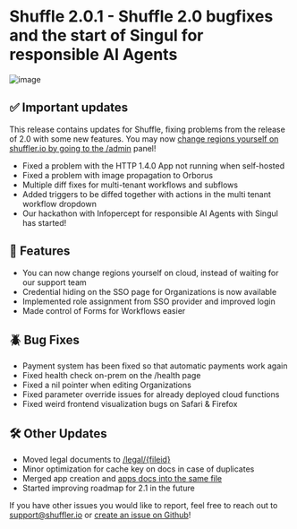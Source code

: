 # Shuffle 2.0.1 - Shuffle 2.0 bugfixes and the start of Singul for responsible AI Agents

![image](https://github.com/user-attachments/assets/67f67c0f-f76f-4556-8e3c-b9b22fe6adcd)

## ✅ Important updates
This release contains updates for Shuffle, fixing problems from the release of 2.0 with some new features. You may now [change regions yourself on shuffler.io by going to the /admin](https://shuffler.io/admin) panel!

- Fixed a problem with the HTTP 1.4.0 App not running when self-hosted
- ⁠Fixed a problem with image propagation to Orborus
- ⁠Multiple diff fixes for multi-tenant workflows and subflows
- Added triggers to be diffed together with actions in the multi tenant workflow dropdown
- Our hackathon with Infopercept for responsible AI Agents with Singul has started!

## 🚀 Features

- ⁠You can now change regions yourself on cloud, instead of waiting for our support team
- Credential hiding on the SSO page for Organizations is now available
- Implemented role assignment from SSO provider and improved login
- Made control of Forms for Workflows easier

## 🪲 Bug Fixes

- Payment system has been fixed so that automatic payments work again
- ⁠Fixed health check on-prem on the /health page
- ⁠Fixed a nil pointer when editing Organizations
- Fixed parameter override issues for already deployed cloud functions
- Fixed weird frontend visualization bugs on Safari & Firefox

## 🛠️ Other Updates

- Moved legal documents to [/legal/{fileid}](https://shuffler.io/legal/compliance)
- ⁠Minor optimization for cache key on docs in case of duplicates
- Merged app creation and [apps docs into the same file](https://shuffler.io/docs/apps)
- Started improving roadmap for 2.1 in the future

If you have other issues you would like to report, feel free to reach out to support@shuffler.io or [create an issue on Github](https://github.com/Shuffle/Shuffle/issues)! 
